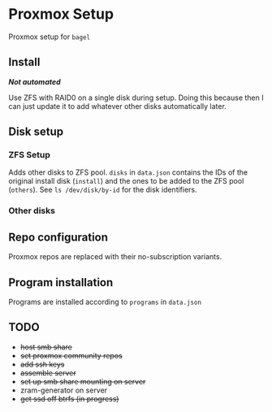 # Proxmox Setup

Proxmox setup for `bagel`

## Install

***Not automated***

Use ZFS with RAID0 on a single disk during setup. Doing this because then I can just update it to add whatever other disks automatically later.

## Disk setup

### ZFS Setup

Adds other disks to ZFS pool. `disks` in `data.json` contains the IDs of the original install disk (`install`) and the ones to be added to the ZFS pool (`others`). See `ls /dev/disk/by-id` for the disk identifiers.

### Other disks

## Repo configuration

Proxmox repos are replaced with their no-subscription variants.

## Program installation

Programs are installed according to `programs` in `data.json`

## TODO

- ~~host smb share~~
- ~~set proxmox community repos~~
- ~~add ssh keys~~
- ~~assemble server~~
- ~~set up smb share mounting on server~~
- zram-generator on server
- ~~get ssd off btrfs (in progress)~~

